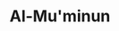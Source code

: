 ---
title: "Al-Mu'minun"
arabic: "المؤمنون"
no: 23
arabic_no: ٢٣
ayah: 118
slug: al-muminun
prev: al-hajj
next: an-nur
---